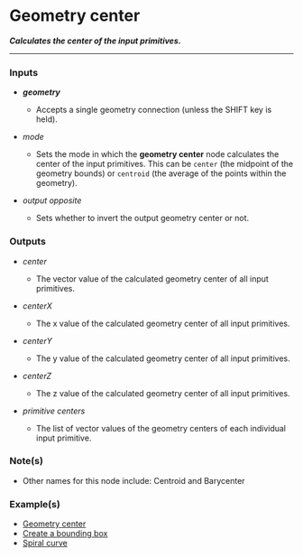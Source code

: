 # Geometry center

**_Calculates the center of the input primitives._**

---


### Inputs

* **_geometry_**

  * Accepts a single geometry connection (unless the SHIFT key is held).

* _mode_

  * Sets the mode in which the **geometry center** node calculates the center of the input primitives. This can be `center` (the midpoint of the geometry bounds) or `centroid` (the average of the points within the geometry).

* _output opposite_

  * Sets whether to invert the output geometry center or not.


### Outputs

* _center_

  * The vector value of the calculated geometry center of all input primitives.

* _centerX_

  * The x value of the calculated geometry center of all input primitives.

* _centerY_

  * The y value of the calculated geometry center of all input primitives.

* _centerZ_

  * The z value of the calculated geometry center of all input primitives.

* _primitive centers_

  * The list of vector values of the geometry centers of each individual input primitive.


### Note(s)



* Other names for this node include: Centroid and Barycenter


### Example(s)



* <a href="https://creator.trimble.com/graph?assetURI=whp:2d0e0c34-7abb-4d9a-8059-f52783a2bb4b&version=latest" target="_blank">Geometry center</a>
* <a href="https://creator.trimble.com/graph?assetURI=whp:db2e8f1e-4682-4580-89c4-b5b9ad60cc96&version=latest" target="_blank">Create a bounding box</a>
* <a href="https://creator.trimble.com/graph?assetURI=whp:9be3e2e0-6dbb-4c83-a1f1-49a80e7f1cb2&version=latest" target="_blank">Spiral curve</a>
